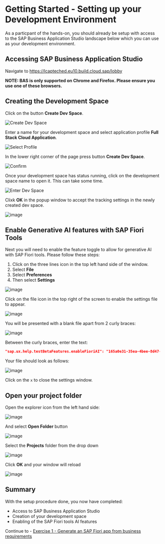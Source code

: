 # Getting Started - Setting up your Development Environment

As a particpant of the hands-on, you should already be setup with access to the SAP Business Application Studio landscape below which you can use as your development environment.

## Accessing SAP Business Application Studio

Navigate to https://lcapteched.eu10.build.cloud.sap/lobby


**NOTE:  BAS is only supported on Chrome and Firefox.  Please ensure you use one of these browsers.**

## Creating the Development Space

Click on the button **Create Dev Space**.

![Create Dev Space](ex0img1.png)

Enter a name for your development space and select application profile **Full Stack Cloud Application**.

![Select Profile](ex0img2.png)

In the lower right corner of the page press button **Create Dev Space**.

![Confirm](ex0img3.png)

Once your development space has status running, click on the development space name to open it.  This can take some time.

![Enter Dev Space](ex0img4.png)

Clixk **OK** in the popup window to accept the tracking settings in the newly created dev space.

![image](ex0img5.png)


## Enable Generative AI features with SAP Fiori Tools

Next you will need to enable the feature toggle to allow for generative AI with SAP Fiori tools.  Please follow these steps:

1. Click on the three lines icon in the top left hand side of the window.
2. Select **File**
3. Select **Preferences**
4. Then select **Settings**

![image](ex0img6.png)


Click on the file icon in the top right of the screen to enable the settings file to appear.

![image](ex0img7.png)

You will be presented with a blank file apart from 2 curly braces:

![image](ex0img8.png)

Between the curly braces, enter the text:

```JSON
"sap.ux.help.testBetaFeatures.enableFioriAI": "165a0e31-35ea-4bee-8d47-b8593435a82d"
```

Your file should look as follows:

![image](ex0img9.png)

Click on the `x` to close the settings window.

## Open your project folder

Open the explorer icon from the left hand side:

![image](ex0img10.png)

And select **Open Folder** button

![image](ex0img11.png)

Select the **Projects** folder from the drop down

![image](ex0img12.png)

Click **OK** and your window will reload

![image](ex0img13.png)

## Summary

With the setup procedure done, you now have completed:

- Access to SAP Business Application Studio
- Creation of your development space
- Enabling of the SAP Fiori tools AI features

Continue to - [Exercise 1 - Generate an SAP Fiori app from business requirements](../ex1/README.md)
